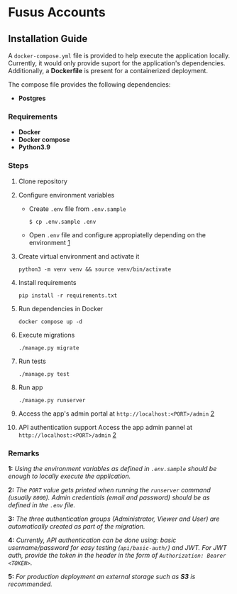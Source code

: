 # Fusus Accounts

## Installation Guide

A `docker-compose.yml` file is provided to help execute the application locally. Currently, it would only provide suport for the application's dependencies. Additionally, a **Dockerfile** is present for a containerized deployment.

The compose file provides the following dependencies:

- **Postgres**

### Requirements

- **Docker**
- **Docker compose**
- **Python3.9**

### Steps

1. Clone repository

2. Configure environment variables

   - Create `.env` file from `.env.sample`

     `$ cp .env.sample .env`

   - Open `.env` file and configure appropiatelly depending on the environment [1](#remarks)

3. Create virtual environment and activate it

   `python3 -m venv venv && source venv/bin/activate`

4. Install requirements

   `pip install -r requirements.txt`

5. Run dependencies in Docker

   `docker compose up -d`

6. Execute migrations

   `./manage.py migrate`

7. Run tests

   `./manage.py test`

8. Run app

   `./manage.py runserver`

9. Access the app's admin portal at `http://localhost:<PORT>/admin` [2](#remarks)

10. API authentication support Access the app admin pannel at `http://localhost:<PORT>/admin` [2](#remarks)

### Remarks

**1:** _Using the environment variables as defined in `.env.sample` should be enough to locally execute the application._

**2:** _The `PORT` value gets printed when running the `runserver` command (usually `8000`). Admin credentials (email and password) should be as defined in the `.env` file._

**3:** _The three authentication groups (*Administrator*, *Viewer* and *User*) are automatically created as part of the migration._

**4:** _Currently, API authentication can be done using: basic username/password for easy testing (`api/basic-auth/`) and JWT. For JWT auth, provide the token in the header in the form of `Authorization: Bearer <TOKEN>`._

**5:** _For production deployment an external storage such as **S3** is recommended._
